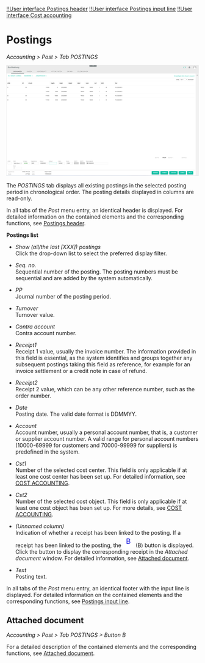 [!!User interface Postings header](./01_Header.md)
[!!User interface Postings input line](./01_InputLine.md)
[!!User interface Cost accounting](./02e_CostAccounting.md)

# Postings

*Accounting > Post > Tab POSTINGS*

![Post](../../Assets/Screenshots/RetailSuiteAccounting/Book/Bookings/Bookings.png "[Post]")

The *POSTINGS* tab displays all existing postings in the selected posting period in chronological order. The posting details displayed in columns are read-only.

In all tabs of the *Post* menu entry, an identical header is displayed. For detailed information on the contained elements and the corresponding functions, see [Postings header](./01_Header.md).

**Postings list**

- *Show (all/the last [XXX]) postings*    
    Click the drop-down list to select the preferred display filter.

- *Seq. no.*  
    Sequential number of the posting. The posting numbers must be sequential and are added by the system automatically.

- *PP*  
    Journal number of the posting period.

- *Turnover*  
    Turnover value.

- *Contra account*  
    Contra account number.

- *Receipt1*  
    Receipt 1 value, usually the invoice number. The information provided in this field is essential, as the system identifies and groups together any subsequent postings taking this field as reference, for example for an invoice settlement or a credit note in case of refund.

- *Receipt2*  
    Receipt 2 value, which can be any other reference number, such as the order number.

- *Date*  
    Posting date. The valid date format is DDMMYY.

- *Account*  
    Account number, usually a personal account number, that is, a customer or supplier account number. A valid range for personal account numbers (10000-69999 for customers and 70000-99999 for suppliers) is predefined in the system.

- *Cst1*  
    Number of the selected cost center. This field is only applicable if at least one cost center has been set up. For detailed information, see [COST ACCOUNTING](./02e_CostAccounting.md).

- *Cst2*  
    Number of the selected cost object. This field is only applicable if at least one cost object has been set up. For more details, see [COST ACCOUNTING](./02e_CostAccounting.md).

- *(Unnamed column)*  
    Indication of whether a receipt has been linked to the posting. If a receipt has been linked to the posting, the ![B](../../Assets/Icons/Beleg.png "[B]") (B) button is displayed. Click the button to display the corresponding receipt in the *Attached document* window. For detailed information, see [Attached document](#attached-document).

[comment]: <> (Comment on Bug file -> suggestion to add a name to column)

- *Text*  
    Posting text.

In all tabs of the *Post* menu entry, an identical footer with the input line is displayed. For detailed information on the contained elements and the corresponding functions, see [Postings input line](./01_InputLine.md).



## Attached document

*Accounting > Post > Tab POSTINGS > Button B*

For a detailed description of the contained elements and the corresponding functions, see [Attached document](./01_Header.md#attached-document).

